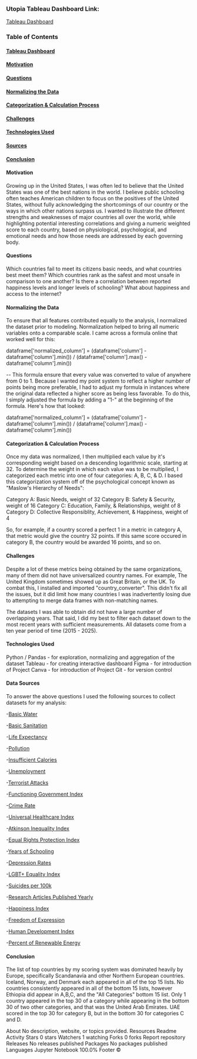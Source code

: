 ### Utopia Tableau Dashboard Link: 
[Tableau Dashboard](https://public.tableau.com/views/UtopiaFinalProject/MainPage?:language=en-US&publish=yes&:sid=&:redirect=auth&:display_count=n&:origin=viz_share_link)



### Table of Contents
#### [Tableau Dashboard](#Utopia)
#### [Motivation](#Motivation)
#### [Questions](#Questions)
#### [Normalizing the Data](#Normalizing_the_Data)
#### [Categorization & Calculation Process](#Categorization_&_Calculation_Process)
#### [Challenges](#Challenges)
#### [Technologies Used](#technologies-used)
#### [Sources](#Sources)
#### [Conclusion](#Conclusion)




#### Motivation
Growing up in the United States, I was often led to believe that the United States was one of the best nations in the world.  I believe public schooling often teaches American children to focus on the positives of the United States, without fully acknowledging the shortcomings of our country or the ways in which other nations surpass us.  I wanted to illustrate the different strengths and weaknesses of major countries all over the world, while highlighting potential interesting correlations and giving a numeric weighted score to each country, based on physiological, psychological, and emotional needs and how those needs are addressed by each governing body.


#### Questions

Which countries fail to meet its citizens basic needs, and what countries best meet them?
Which countries rank as the safest and most unsafe in comparison to one another?
Is there a correlation between reported happiness levels and longer levels of schooling? What about happiness and access to the internet?

#### Normalizing the Data

To ensure that all features contributed equally to the analysis, I normalized the dataset prior to modeling. Normalization helped to bring all numeric variables onto a comparable scale. I came across a formula online that worked well for this:

dataframe['normalized_column'] = (dataframe['column']   - dataframe['column'].min()) / (dataframe['column'].max() - dataframe['column'].min())

--
This formula ensure that every value was converted to value of anywhere from 0 to 1. Because I wanted my point system to reflect a higher number of points being more preferable, I had to adjust my formula in instances where the original data reflected a higher score as being less favorable. To do this, I simply adjusted the formula by adding a "1-" at the beginning of the formula. Here's how that looked:

dataframe['normalized_column'] = (dataframe['column']   - dataframe['column'].min()) / (dataframe['column'].max() - dataframe['column'].min())

#### Categorization & Calculation Process

Once my data was normalized, I then multiplied each value by it's corresponding weight based on a descending logarithmic scale, starting at 32. To determine the weight in which each value was to be multiplied, I categorized each metric into one of four categories: A, B, C, & D. I based this categorization system off of the psychological concept known as "Maslow's Hierarchy of Needs": 

Category A: Basic Needs, weight of 32
Category B: Safety & Security, weight of 16
Category C: Education, Family, & Relationships, weight of 8
Category D: Collective Responsiblity, Achievement, & Happiness, weight of 4

So, for example, if a country scored a perfect 1 in a metric in category A, that metric would give the country 32 points.  If this same score occured in category B, the country would be awarded 16 points, and so on.


#### Challenges

Despite a lot of these metrics being obtained by the same organizations, many of them did not have universalized country names. For example, The United Kingdom sometimes showed up as Great Britain, or the UK.  To combat this, I installed and imported "country_converter". This didn't fix all the issues, but it did limit how many countries I was inadvertently losing due to attempting to merge data frames with non-matching names.

The datasets I was able to obtain did not have a large number of overlapping years. That said, I did my best to filter each dataset down to the most recent years with sufficient measurements. All datasets come from a ten year period of time (2015 - 2025).


#### Technologies Used

Python / Pandas - for exploration, normalizing and aggregation of the dataset
Tableau - for creating interactive dashboard
Figma - for introduction of Project
Canva - for introduction of Project
Git - for version control

#### Data Sources
To answer the above questions I used the following sources to collect datasets for my analysis:

-[Basic Water](https://ourworldindata.org/grapher/population-using-at-least-basic-drinking-water)

-[Basic Sanitation](https://ourworldindata.org/grapher/share-using-safely-managed-sanitation)

-[Life Expectancy](https://ourworldindata.org/grapher/life-expectancy-hmd-unwpp?tab=table)

-[Pollution](https://ourworldindata.org/grapher/pm25-air-pollution)

-[Insufficient Calories](https://ourworldindata.org/grapher/number-calorie-diet-unaffordable)

-[Unemployment](https://ourworldindata.org/grapher/unemployment-rate)

-[Terrorist Attacks](https://ourworldindata.org/grapher/terrorist-attacks)

-[Functioning Government Index](https://ourworldindata.org/grapher/functioning-government-index-eiu)

-[Crime Rate](https://worldpopulationreview.com/country-rankings/crime-rate-by-country)

-[Universal Healthcare Index](https://ourworldindata.org/grapher/universal-health-coverage-index)

-[Atkinson Inequality Index](https://ourworldindata.org/grapher/income-inequality-atkinson-index-undp)

-[Equal Rights Protection Index](https://ourworldindata.org/grapher/equal-rights-protection-index)

-[Years of Schooling](https://ourworldindata.org/grapher/mean-years-of-schooling-long-run)

-[Depression Rates](https://ourworldindata.org/grapher/depressive-disorders-prevalence-ihme)

-[LGBT+ Equality Index](https://ourworldindata.org/grapher/lgbt-legal-equality-index)

-[Suicides per 100k](https://ourworldindata.org/suicide)

-[Research Articles Published Yearly](https://ourworldindata.org/grapher/scientific-publications-per-million)

-[Happiness Index](https://ourworldindata.org/grapher/happiness-cantril-ladder)

-[Freedom of Expression](https://ourworldindata.org/grapher/freedom-of-expression-index)

-[Human Development Index](https://ourworldindata.org/grapher/human-development-index)

-[Percent of Renewable Energy](https://ourworldindata.org/grapher/share-electricity-renewables)

#### Conclusion

The list of top countries by my scoring system was dominated heavily by Europe, specifically Scandanavia and other Northern European countries.  Iceland, Norway, and Denmark each appeared in all of the top 15 lists. No countries consistently appeared in all of the bottom 15 lists, however Ethiopia did appear in A,B,C, and the "All Categories" bottom 15 list. Only 1 country appeared in the top 30 of a category while appearing in the bottom 30 of two other categories, and that was the United Arab Emirates.  UAE scored in the top 30 for category B, but in the bottom 30 for categories C and D.



About
No description, website, or topics provided.
Resources
 Readme
 Activity
Stars
 0 stars
Watchers
 1 watching
Forks
 0 forks
Report repository
Releases
No releases published
Packages
No packages published
Languages
Jupyter Notebook
100.0%
Footer
©
